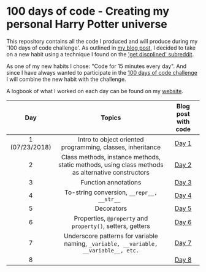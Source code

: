 # 100 days of code - Creating my personal Harry Potter universe

This repository contains all the code I produced and will produce during my '100 days of code challenge'. As outlined in [my blog post](http://www.alpopkes.com/posts/2018/07/blog-post-1), I decided to take on a new habit using a technique I found on the ['get discplined' subreddit](https://www.reddit.com/r/getdisciplined/comments/1x99m6/im_a_piece_of_shit_no_more_games_no_more_lies_no/cf9dz72/).

As one of my new habits I chose: "Code for 15 minutes every day". And since I have always wanted to participate in the [100 days of code challenge](https://pybit.es/special-100days.html) I will combine the new habit with the challenge.

A logbook of what I worked on each day can be found on my [website](http://www.alpopkes.com/posts/2018/07/).

| Day             | Topics          | Blog post with code  |
| :-------------: |:--------------: | :-------------------:|
| 1 (07/23/2018)| Intro to object oriented programming, classes, inheritance   | [Day 1](http://www.alpopkes.com/posts/2018/07/coding-challenge-day-1/)   |
| 2             | Class methods, instance methods, static methods, using class methods as alternative constructors | [Day 2](http://www.alpopkes.com/posts/2018/07/coding-challenge-day-2/)    |
| 3             |Function annotations|[Day 3](http://www.alpopkes.com/posts/2018/07/coding-challenge-day-3/)    |
| 4             |To-string conversion, ```__repr__, __str__ ```|[Day 4](http://www.alpopkes.com/posts/2018/07/coding-challenge-day-4/)    |
| 5             |Decorators|[Day 5](http://www.alpopkes.com/posts/2018/07/coding-challenge-day-5/)    |
| 6             |Properties, ```@property``` and ```property()```, setters, getters|[Day 6](http://www.alpopkes.com/posts/2018/07/coding-challenge-day-6/)    |
| 7             |Underscore patterns for variable naming, ```_variable, __variable, __variable__, etc.```|[Day 7](http://www.alpopkes.com/posts/2018/07/coding-challenge-day-7/)    |
| 8             |                         |[Day 8](http://www.alpopkes.com/posts/2018/07/coding-challenge-day-8/)    |
